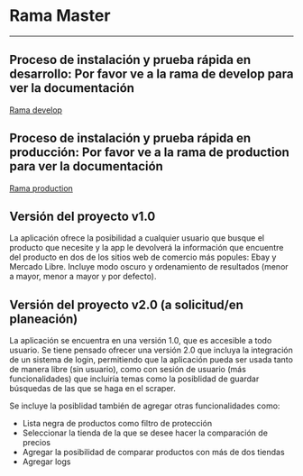 
# Rama Master

---

## Proceso de instalación y prueba rápida en desarrollo: Por favor ve a la rama de develop para ver la documentación

[Rama develop](https://github.com/juansedev2/Web-Scraper-of-prices/tree/develop)

## Proceso de instalación y prueba rápida en producción: Por favor ve a la rama de production para ver la documentación

[Rama production](https://github.com/juansedev2/Web-Scraper-of-prices/tree/production)

## Versión del proyecto v1.0

La aplicación ofrece la posibilidad a cualquier usuario que busque el producto que necesite y la app le devolverá la información que encuentre del producto en dos de los sitios web de comercio más popules: Ebay y Mercado Libre. Incluye modo oscuro y ordenamiento de resultados (menor a mayor, menor a mayor y por defecto).

## Versión del proyecto v2.0 (a solicitud/en planeación)

La aplicación se encuentra en una versión 1.0, que es accesible a todo usuario. Se tiene pensado ofrecer una versión 2.0 que incluya la integración de un sistema de login, permitiendo que la aplicación pueda ser usada tanto de manera libre (sin usuario), como con sesión de usuario (más funcionalidades) que incluiría temas como la posiblidad de guardar búsquedas de las que se haga en el scraper.

Se incluye la posiblidad también de agregar otras funcionalidades como:

- Lista negra de productos como filtro de protección
- Seleccionar la tienda de la que se desee hacer la comparación de precios
- Agregar la posibilidad de comparar productos con más de dos tiendas
- Agregar logs
